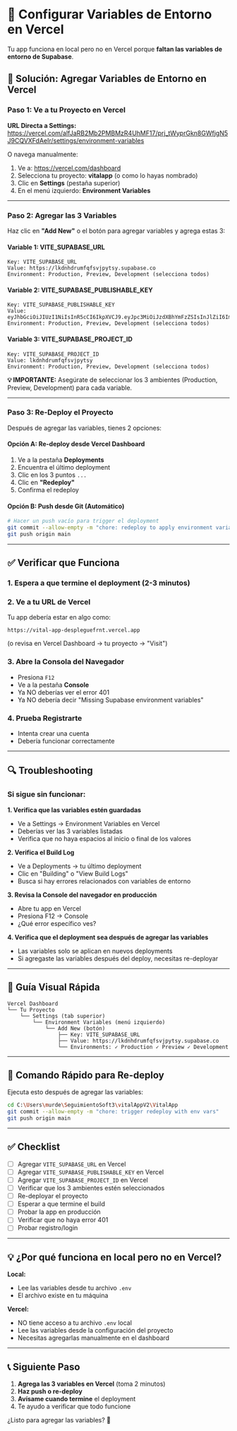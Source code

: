 # 🚨 Configurar Variables de Entorno en Vercel

Tu app funciona en local pero no en Vercel porque **faltan las variables de entorno de Supabase**.

## 🔧 Solución: Agregar Variables de Entorno en Vercel

### Paso 1: Ve a tu Proyecto en Vercel

**URL Directa a Settings:**
https://vercel.com/alfJaRB2Mb2PMBMzR4UhMF17/prj_tWyprGkn8GWfjgN5J9CQVXFdAeIr/settings/environment-variables

O navega manualmente:
1. Ve a: https://vercel.com/dashboard
2. Selecciona tu proyecto: **vitalapp** (o como lo hayas nombrado)
3. Clic en **Settings** (pestaña superior)
4. En el menú izquierdo: **Environment Variables**

---

### Paso 2: Agregar las 3 Variables

Haz clic en **"Add New"** o el botón para agregar variables y agrega estas 3:

#### Variable 1: VITE_SUPABASE_URL
```
Key: VITE_SUPABASE_URL
Value: https://lkdnhdrumfqfsvjpytsy.supabase.co
Environment: Production, Preview, Development (selecciona todos)
```

#### Variable 2: VITE_SUPABASE_PUBLISHABLE_KEY
```
Key: VITE_SUPABASE_PUBLISHABLE_KEY
Value: eyJhbGciOiJIUzI1NiIsInR5cCI6IkpXVCJ9.eyJpc3MiOiJzdXBhYmFzZSIsInJlZiI6ImxrZG5oZHJ1bWZxZnN2anB5dHN5Iiwicm9sZSI6ImFub24iLCJpYXQiOjE3NTkzNDM0NDIsImV4cCI6MjA3NDkxOTQ0Mn0.QcsSYBbmksZ5ifUV1s0i_Oiud8DWyzI8oqCfbNDBuYU
Environment: Production, Preview, Development (selecciona todos)
```

#### Variable 3: VITE_SUPABASE_PROJECT_ID
```
Key: VITE_SUPABASE_PROJECT_ID
Value: lkdnhdrumfqfsvjpytsy
Environment: Production, Preview, Development (selecciona todos)
```

**💡 IMPORTANTE:** Asegúrate de seleccionar los 3 ambientes (Production, Preview, Development) para cada variable.

---

### Paso 3: Re-Deploy el Proyecto

Después de agregar las variables, tienes 2 opciones:

#### Opción A: Re-deploy desde Vercel Dashboard
1. Ve a la pestaña **Deployments**
2. Encuentra el último deployment
3. Clic en los 3 puntos `...`
4. Clic en **"Redeploy"**
5. Confirma el redeploy

#### Opción B: Push desde Git (Automático)
```bash
# Hacer un push vacío para trigger el deployment
git commit --allow-empty -m "chore: redeploy to apply environment variables"
git push origin main
```

---

## ✅ Verificar que Funciona

### 1. Espera a que termine el deployment (2-3 minutos)

### 2. Ve a tu URL de Vercel
Tu app debería estar en algo como:
```
https://vital-app-despleguefrnt.vercel.app
```
(o revisa en Vercel Dashboard → tu proyecto → "Visit")

### 3. Abre la Consola del Navegador
- Presiona `F12`
- Ve a la pestaña **Console**
- Ya NO deberías ver el error 401
- Ya NO debería decir "Missing Supabase environment variables"

### 4. Prueba Registrarte
- Intenta crear una cuenta
- Debería funcionar correctamente

---

## 🔍 Troubleshooting

### Si sigue sin funcionar:

**1. Verifica que las variables estén guardadas**
- Ve a Settings → Environment Variables en Vercel
- Deberías ver las 3 variables listadas
- Verifica que no haya espacios al inicio o final de los valores

**2. Verifica el Build Log**
- Ve a Deployments → tu último deployment
- Clic en "Building" o "View Build Logs"
- Busca si hay errores relacionados con variables de entorno

**3. Revisa la Console del navegador en producción**
- Abre tu app en Vercel
- Presiona F12 → Console
- ¿Qué error específico ves?

**4. Verifica que el deployment sea después de agregar las variables**
- Las variables solo se aplican en nuevos deployments
- Si agregaste las variables después del deploy, necesitas re-deployar

---

## 📸 Guía Visual Rápida

```
Vercel Dashboard
└── Tu Proyecto
    └── Settings (tab superior)
        └── Environment Variables (menú izquierdo)
            └── Add New (botón)
                ├── Key: VITE_SUPABASE_URL
                ├── Value: https://lkdnhdrumfqfsvjpytsy.supabase.co
                └── Environments: ✓ Production ✓ Preview ✓ Development
```

---

## 🚀 Comando Rápido para Re-deploy

Ejecuta esto después de agregar las variables:

```bash
cd C:\Users\murde\SeguimientoSoft3\vitalAppV2\VitalApp
git commit --allow-empty -m "chore: trigger redeploy with env vars"
git push origin main
```

---

## ✅ Checklist

- [ ] Agregar `VITE_SUPABASE_URL` en Vercel
- [ ] Agregar `VITE_SUPABASE_PUBLISHABLE_KEY` en Vercel
- [ ] Agregar `VITE_SUPABASE_PROJECT_ID` en Vercel
- [ ] Verificar que los 3 ambientes estén seleccionados
- [ ] Re-deployar el proyecto
- [ ] Esperar a que termine el build
- [ ] Probar la app en producción
- [ ] Verificar que no haya error 401
- [ ] Probar registro/login

---

## 💡 ¿Por qué funciona en local pero no en Vercel?

**Local:**
- Lee las variables desde tu archivo `.env`
- El archivo existe en tu máquina

**Vercel:**
- NO tiene acceso a tu archivo `.env` local
- Lee las variables desde la configuración del proyecto
- Necesitas agregarlas manualmente en el dashboard

---

## 📞 Siguiente Paso

1. **Agrega las 3 variables en Vercel** (toma 2 minutos)
2. **Haz push o re-deploy**
3. **Avísame cuando termine** el deployment
4. Te ayudo a verificar que todo funcione

¿Listo para agregar las variables? 🚀
